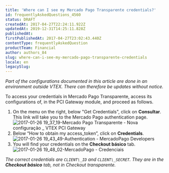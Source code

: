 ```yaml
---
title: 'Where can I see my Mercado Pago Transparente credentials?'
id: frequentlyAskedQuestions_4560
status: DRAFT
createdAt: 2017-04-27T22:24:11.922Z
updatedAt: 2019-12-31T14:25:11.828Z
publishedAt: 
firstPublishedAt: 2017-04-27T23:02:43.440Z
contentType: frequentlyAskedQuestion
productTeam: Financial
author: authors_84
slug: where-can-i-see-my-mercado-pago-transparente-credentials
locale: en
legacySlug: 
---
```


_Part of the configurations documented in this article are done in an environment outside VTEX. There can therefore be updates without notice._

To access your credentials in Mercado Pago Transparente, access its configurations of, in the PCI Gateway module, and proceed as follows.

1. On the menu on the right, below "Get Credentials", click on **Consultar**. This link will take you to the Mercado Pago authentication page.![2017-01-26 19_37_19-Mercado Pago Transparente - Nova configuração _ VTEX PCI Gateway](//images.contentful.com/alneenqid6w5/4hKomsptCEgGWUsyw4e4GM/09fba68bccee98e6c7d13f6ba4112d6a/2017-01-26-19_37_19-Mercado-Pago-Transparente-Nova-configura_C3_A7_C3_A3o-_-VTEX-PCI-Gateway-300x140.png)
2. Below “How to obtain my access\_token”, click on **Credentials**.![2017-01-26 19_43_49-Authentication - MercadoPago Developers](//images.contentful.com/alneenqid6w5/1ZM0tXM4DWk6SEE68ecU4m/0f5802acc942e3ca7ac7d1760754cd43/2017-01-26-19_43_49-Authentication-MercadoPago-Developers-279x300.png)
3. You will find your credentials on the **Checkout básico** tab.![2017-01-26 19_48_02-MercadoPago - Credenciais](//images.contentful.com/alneenqid6w5/6hgEPEEkWkAqY2u80cqeGI/8152d6e0a24defb9986335be54a0e169/2017-01-26-19_48_02-MercadoPago-Credenciais-300x88.png)
 
_The correct credentials are `CLIENT\_ID` and `CLIENT\_SECRET`. They are in the **Checkout básico** tab, not in Checkout transparente._
